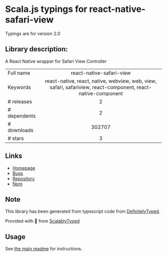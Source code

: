 
# Scala.js typings for react-native-safari-view

Typings are for version 2.0

## Library description:
A React Native wrapper for Safari View Controller

|                    |                 |
| ------------------ | :-------------: |
| Full name          | react-native-safari-view |
| Keywords           | react-native, react, native, webview, web, view, safari, safariview, react-component, react-native-component |
| # releases         | 2 |
| # dependents       | 2 |
| # downloads        | 302707 |
| # stars            | 3 |

## Links
- [Homepage](https://github.com/naoufal/react-native-safari-view)
- [Bugs](https://github.com/naoufal/react-native-safari-view/issues)
- [Repository](https://github.com/naoufal/react-native-safari-view)
- [Npm](https://www.npmjs.com/package/react-native-safari-view)
    


## Note
This library has been generated from typescript code from [DefinitelyTyped](https://definitelytyped.org).

Provided with :purple_heart: from [ScalablyTyped](https://github.com/oyvindberg/ScalablyTyped)

## Usage
See [the main readme](../../readme.md) for instructions.


